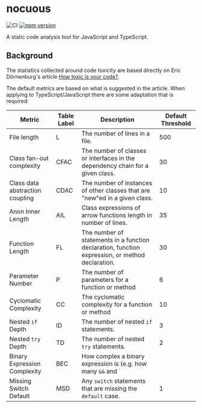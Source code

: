 # nocuous

![CI](https://github.com/h-o-t/nocuous/workflows/CI/badge.svg)
[![npm version](https://img.shields.io/npm/v/nocuous)](https://www.npmjs.com/package/nocuous)

A static code analysis tool for JavaScript and TypeScript.

## Background

The statistics collected around code toxicity are based directly on Eric
Dörnenburg's article
[How toxic is your code?](https://erik.doernenburg.com/2008/11/how-toxic-is-your-code/).

The default metrics are based on what is suggested in the article. When applying
to TypeScript/JavaScript there are some adaptation that is required:

| Metric                          | Table Label | Description                                                                                     | Default Threshold |
| ------------------------------- | ----------- | ----------------------------------------------------------------------------------------------- | ----------------- |
| File length                     | L           | The number of lines in a file.                                                                  | 500               |
| Class fan-out complexity        | CFAC        | The number of classes or interfaces in the dependency chain for a given class.                  | 30                |
| Class data abstraction coupling | CDAC        | The number of instances of other classes that are "new"ed in a given class.                     | 10                |
| Anon Inner Length               | AIL         | Class expressions of arrow functions length in number of lines.                                 | 35                |
| Function Length                 | FL          | The number of statements in a function declaration, function expression, or method declaration. | 30                |
| Parameter Number                | P           | The number of parameters for a function or method                                               | 6                 |
| Cyclomatic Complexity           | CC          | The cyclomatic complexity for a function or method                                              | 10                |
| Nested `if` Depth               | ID          | The number of nested `if` statements.                                                           | 3                 |
| Nested `try` Depth              | TD          | The number of nested `try` statements.                                                          | 2                 |
| Binary Expression Complexity    | BEC         | How complex a binary expression is (e.g. how many `&&` and `                                    |                   |
| Missing Switch Default          | MSD         | Any `switch` statements that are missing the `default` case.                                    | 1                 |
